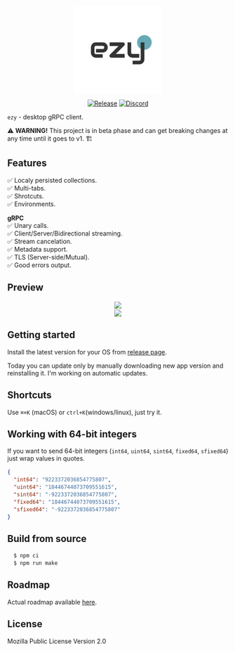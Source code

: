 <br />
<div align="center">
  <picture>
    <img src="assets/icons/icon.svg" height="200px" align="center">
  </picture>
</div>
<div align="center">

  [![Release](https://img.shields.io/github/package-json/v/getezy/ezy)](https://github.com/getezy/ezy/releases/latest)
  [![Discord](https://img.shields.io/badge/Discord-7289DA?style=flat&logo=discord&logoColor=white)](https://discord.gg/r26ETPgj6R)

</div>

`ezy` - desktop gRPC client.

⚠️ **WARNING!** This project is in beta phase and can get breaking changes at any time until it goes to v1. 🏗

## Features
✅ Localy persisted collections.  
✅ Multi-tabs.  
✅ Shrotcuts.  
✅ Environments.  

**gRPC**  
✅ Unary calls.  
✅ Client/Server/Bidirectional streaming.  
✅ Stream cancelation.  
✅ Metadata support.  
✅ TLS (Server-side/Mutual).  
✅ Good errors output.  

## Preview
<div align="center">
<img src="docs/preview-dark.gif" align="center">
<br />
<img src="docs/preview-light.gif" align="center">
</div>

## Getting started
Install the latest version for your OS from [release page](https://github.com/getezy/ezy/releases/latest).

Today you can update only by manually downloading new app version and reinstalling it. I'm working on automatic updates.

## Shortcuts

Use `⌘+K` (macOS) or `ctrl+K`(windows/linux), just try it.

## Working with 64-bit integers
If you want to send 64-bit integers (`int64`, `uint64`, `sint64`, `fixed64`, `sfixed64`) just wrap values in quotes.

```json
{
  "int64": "9223372036854775807",
  "uint64": "18446744073709551615",
  "sint64": "-9223372036854775807",
  "fixed64": "18446744073709551615",
  "sfixed64": "-9223372036854775807"
}
```

## Build from source

```bash
  $ npm ci
  $ npm run make
```

## Roadmap

Actual roadmap available [here](https://github.com/orgs/getezy/projects/1/views/1).

## License
Mozilla Public License Version 2.0
